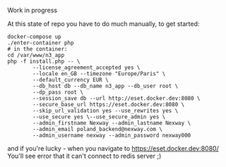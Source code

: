 Work in progress

At this state of repo you have to do
much manually, to get started:

```
docker-compose up
./enter-container php
# in the container:
cd /var/www/n3_app
php -f install.php -- \
        --license_agreement_accepted yes \
        --locale en_GB --timezone "Europe/Paris" \
        --default_currency EUR \
        --db_host db --db_name n3_app --db_user root \
        --dp_pass root \
        --session_save db --url http://eset.docker.dev:8080 \
        --secure_base_url https://eset.docker.dev:8080 \
        --skip_url_validation yes --use_rewrites yes \
        --use_secure yes \--use_secure_admin yes \
        --admin_firstname Nexway --admin_lastname Nexway \
        --admin_email poland_backend@nexway.com \
        --admin_username nexway --admin_password nexway000

```
and if you're lucky - when you navigate to https://eset.docker.dev:8080/
You'll see error that it can't connect to redis server ;)